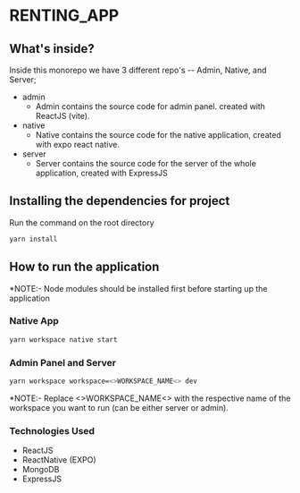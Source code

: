 # RENTING_APP

## What's inside?

Inside this monorepo we have 3 different repo's -- Admin, Native, and Server;

- admin
  - Admin contains the source code for admin panel. created with ReactJS (vite).
- native
  - Native contains the source code for the native application, created with expo react native.
- server
  - Server contains the source code for the server of the whole application, created with ExpressJS

## Installing the dependencies for project

Run the command on the root directory

```sh
yarn install
```

## How to run the application

\*NOTE:- Node modules should be installed first before starting up the application

### Native App

```sh
yarn workspace native start
```

### Admin Panel and Server

```sh
yarn workspace workspace=<>WORKSPACE_NAME<> dev
```

\*NOTE:- Replace <>WORKSPACE_NAME<> with the respective name of the workspace you want to run (can be either server or admin).

### Technologies Used

- ReactJS
- ReactNative (EXPO)
- MongoDB
- ExpressJS
